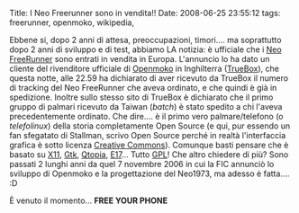 Title: I Neo Freerunner sono in vendita!!
Date:  2008-06-25 23:55:12
tags: freerunner, openmoko, wikipedia,

Ebbene si, dopo 2 anni di attesa, preoccupazioni, timori.... ma
soprattutto dopo 2 anni di sviluppo e di test, abbiamo LA notizia: è ufficiale
che i [Neo FreeRunner][1] sono entrati in vendita in Europa. L'annuncio lo ha
dato un cliente del rivenditore ufficiale di [Openmoko][2] in Inghilterra
([TrueBox][3]), che questa notte, alle 22.59 ha dichiarato di aver ricevuto da
TrueBox il numero di tracking del Neo FreeRunner che aveva ordinato, e che
quindi è già in spedizione. Inoltre sullo stesso sito di TrueBox è dichiarato
che il primo gruppo di palmari ricevuto da Taiwan (_batch_) è stato spedito a
chi l'aveva precedentemente ordinato. Che dire.... è il primo vero
palmare/telefono (o _telefolinux_) della storia completamente Open Source (e
qui, pur essendo un fan sfegatato di Stallman, scrivo Open Source perché in
realtà l'interfaccia grafica è sotto licenza [Creative Commons][4]). Comunque
basti pensare che è basato su [X11][5], [Gtk][6], [Qtopia][7], [E17][8]...
Tutto [GPL][9]! Che altro chiedere di più? Sono passati 2 lunghi anni da quel
7 novembre 2006 in cui la FIC annunciò lo sviluppo di Openmoko e la
progettazione del Neo1973, ma adesso è fatta.... :D


È venuto il momento... **FREE YOUR PHONE**

   [1]: http://en.wikipedia.org/wiki/Neo1973

   [2]: http://www.openmoko.com/product.html

   [3]: https://www.truebox.co.uk/trueboxportal/index.php?wk=Openmoko

   [4]: http://it.wikipedia.org/wiki/Creative_Commons

   [5]: http://it.wikipedia.org/wiki/X_Window_System

   [6]: http://it.wikipedia.org/wiki/GTK%2B

   [7]: http://en.wikipedia.org/wiki/Qtopia

   [8]: http://it.wikipedia.org/wiki/Enlightenment

   [9]: http://it.wikipedia.org/wiki/GNU_General_Public_License
